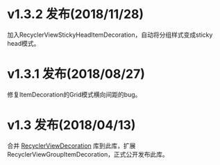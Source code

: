 # v1.3.2 发布(2018/11/28)
加入RecyclerViewStickyHeadItemDecoration，自动将分组样式变成sticky head模式。

# v1.3.1 发布(2018/08/27)
修复ItemDecoration的Grid模式横向间距的bug。

# v1.3 发布(2018/04/13)
合并 [RecyclerViewDecoration](https://github.com/arjinmc/RecyclerViewDecoration) 库到此库，扩展RecyclerViewGroupItemDecoration，正式公开发布此库。